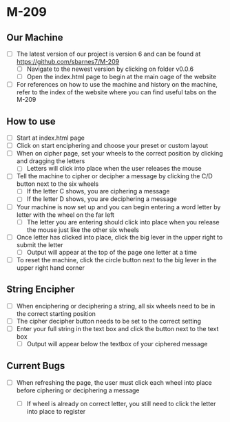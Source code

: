 # M-209
## Our Machine
- [ ] The latest version of our project is version 6 and can be found at https://github.com/sbarnes7/M-209
    - [ ] Navigate to the newest version by clicking on folder v0.0.6
    - [ ] Open the index.html page to begin at the main oage of the website
- [ ] For references on how to use the machine and history on the machine, refer to the index of the website where you can find useful tabs on the M-209
## How to use
 - [ ] Start at index.html page
 - [ ] Click on start enciphering and choose your preset or custom layout
 - [ ] When on cipher page, set your wheels to the correct position by clicking and dragging the letters
    - [ ] Letters will click into place when the user releases the mouse
- [ ] Tell the machine to cipher or decipher a message by clicking the C/D button next to the six wheels
    - [ ] If the letter C shows, you are ciphering a message
    - [ ] If the letter D shows, you are deciphering a message
- [ ] Your machine is now set up and you can begin entering a word letter by letter with the wheel on the far left
    - [ ] The letter you are entering should click into place when you release the mouse just like the other six wheels
- [ ] Once letter has clicked into place, click the big lever in the upper right to submit the letter
    - [ ] Output will appear at the top of the page one letter at a time
- [ ] To reset the machine, click the circle button next to the big lever in the upper right hand corner
## String Encipher
- [ ] When enciphering or deciphering a string, all six wheels need to be in the correct starting position
- [ ] The cipher decipher button needs to be set to the correct setting
- [ ] Enter your full string in the text box and click the button next to the text box
    - [ ] Output will appear below the textbox of your ciphered message
## Current Bugs
- [ ] When refreshing the page, the user must click each wheel into place before ciphering or deciphering a message
    - [ ] If wheel is already on correct letter, you still need to click the letter into place to register 








